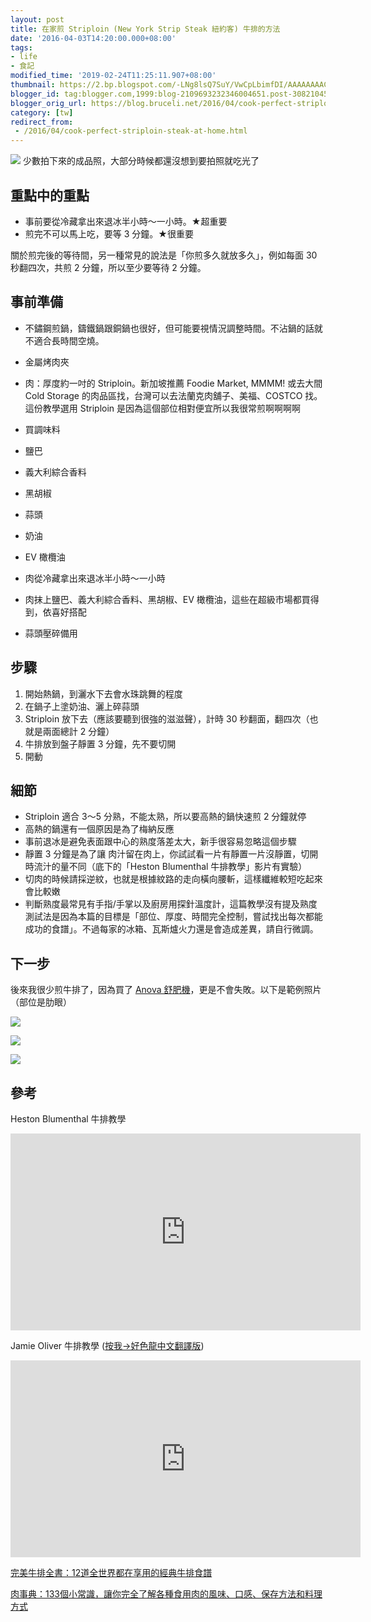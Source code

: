 ```yaml
---
layout: post
title: 在家煎 Striploin (New York Strip Steak 紐約客) 牛排的方法
date: '2016-04-03T14:20:00.000+08:00'
tags:
- life
- 食記
modified_time: '2019-02-24T11:25:11.907+08:00'
thumbnail: https://2.bp.blogspot.com/-LNg8lsQ7SuY/VwCpLbimfDI/AAAAAAAACgk/JVqESDVe-74bmNaAbaLNDlcH5LYih0-Cw/s72-c/2015-11-21%2B19.59.07%2Bcopy.jpg
blogger_id: tag:blogger.com,1999:blog-2109693232346004651.post-3082104571371522013
blogger_orig_url: https://blog.bruceli.net/2016/04/cook-perfect-striploin-steak-at-home.html
category: [tw]
redirect_from:
 - /2016/04/cook-perfect-striploin-steak-at-home.html
---
```



![](/images/posts/2016-04-03-steak-copy.jpg)
<span>少數拍下來的成品照，大部分時候都還沒想到要拍照就吃光了</span>

## 重點中的重點

- 事前要從冷藏拿出來退冰半小時～一小時。★超重要
- 煎完不可以馬上吃，要等 3 分鐘。★很重要

關於煎完後的等待間，另一種常見的說法是「你煎多久就放多久」，例如每面 30 秒翻四次，共煎 2 分鐘，所以至少要等待 2 分鐘。

## 事前準備

- 不鏽鋼煎鍋，鑄鐵鍋跟銅鍋也很好，但可能要視情況調整時間。不沾鍋的話就不適合長時間空燒。
- 金屬烤肉夾
- 肉：厚度約一吋的 Striploin。新加坡推薦 Foodie Market, MMMM! 或去大間 Cold Storage 的肉品區找，台灣可以去法蘭克肉舖子、美福、COSTCO 找。這份教學選用 Striploin 是因為這個部位相對便宜所以我很常煎啊啊啊啊
- 買調味料

- 鹽巴
- 義大利綜合香料
- 黑胡椒
- 蒜頭
- 奶油
- EV 橄欖油

- 肉從冷藏拿出來退冰半小時～一小時
- 肉抹上鹽巴、義大利綜合香料、黑胡椒、EV 橄欖油，這些在超級市場都買得到，依喜好搭配
- 蒜頭壓碎備用

## 步驟

1. 開始熱鍋，到灑水下去會水珠跳舞的程度
2. 在鍋子上塗奶油、灑上碎蒜頭
3. Striploin 放下去（應該要聽到很強的滋滋聲），計時 30 秒翻面，翻四次（也就是兩面總計 2 分鐘）
4. 牛排放到盤子靜置 3 分鐘，先不要切開
5. 開動

## 細節

- Striploin 適合 3～5 分熟，不能太熟，所以要高熱的鍋快速煎 2 分鐘就停
- 高熱的鍋還有一個原因是為了梅納反應
- 事前退冰是避免表面跟中心的熟度落差太大，新手很容易忽略這個步驟
- 靜置 3 分鐘是為了讓 肉汁留在肉上，你試試看一片有靜置一片沒靜置，切開時流汁的量不同（底下的「Heston Blumenthal 牛排教學」影片有實驗）
- 切肉的時候請採逆紋，也就是根據紋路的走向橫向腰斬，這樣纖維較短吃起來會比較嫩
- 判斷熟度最常見有手指/手掌以及廚房用探針溫度計，這篇教學沒有提及熟度測試法是因為本篇的目標是「部位、厚度、時間完全控制，嘗試找出每次都能成功的食譜」。不過每家的冰箱、瓦斯爐火力還是會造成差異，請自行微調。

## 下一步

後來我很少煎牛排了，因為買了 [Anova 舒肥機](https://zh-tw.anovaculinary.com/)，更是不會失敗。以下是範例照片（部位是肋眼）

![](/images/posts/2016-04-03-IMAG0242-2.jpeg)

![](/images/posts/2016-04-03-IMG_0112.jpeg)

![](/images/posts/2016-04-03-IMG_2596.jpeg)

## 參考

Heston Blumenthal 牛排教學
 
<iframe width="560" height="315" src="https://www.youtube.com/embed/kR6ZxmY9wVk?si=_SeOqrV4KpbxEBqN" title="YouTube video player" frameborder="0" allow="accelerometer; autoplay; clipboard-write; encrypted-media; gyroscope; picture-in-picture; web-share" referrerpolicy="strict-origin-when-cross-origin" allowfullscreen></iframe>

Jamie Oliver 牛排教學 ([按我→好色龍中文翻譯版](http://hornydragon.blogspot.com/2014/07/blog-post_18.html)) 

<iframe width="560" height="315" src="https://www.youtube.com/embed/46eRIxVxkG8?si=6yWUmaqlsTTQyeFA" title="YouTube video player" frameborder="0" allow="accelerometer; autoplay; clipboard-write; encrypted-media; gyroscope; picture-in-picture; web-share" referrerpolicy="strict-origin-when-cross-origin" allowfullscreen></iframe>

[完美牛排全書：12道全世界都在享用的經典牛排食譜 ](<http://www.books.com.tw/exep/assp.php/bruceli/products/0010542242?utm_source=bruceli&utm_medium=ap-books&utm_content=recommend&utm_campaign=ap-201604>)

[肉事典：133個小常識，讓你完全了解各種食用肉的風味、口感、保存方法和料理方式 ](<http://www.books.com.tw/exep/assp.php/bruceli/products/0010623351?utm_source=bruceli&utm_medium=ap-books&utm_content=recommend&utm_campaign=ap-201604>)
